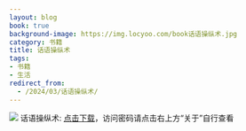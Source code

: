 ```yaml
---
layout: blog
book: true
background-image: https://img.locyoo.com/book话语操纵术.jpg
category: 书籍
title: 话语操纵术
tags:
- 书籍
- 生活
redirect_from:
  - /2024/03/话语操纵术/
---
```

![](https://img.locyoo.com/book话语操纵术.jpg)
话语操纵术: <a name = "ref1" href="https://url18.ctfile.com/f/50983618-1268598469-c3654e?p=3619">点击下载</a>，访问密码请点击右上方“关于”自行查看